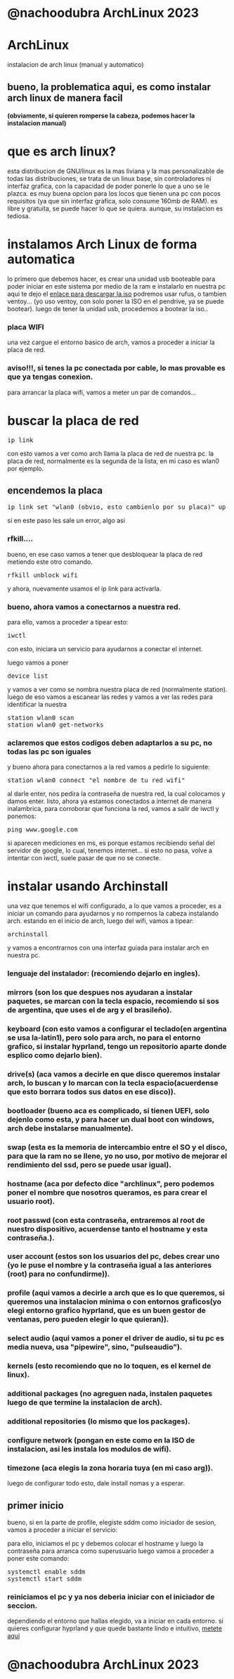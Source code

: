 # @nachoodubra ArchLinux 2023
# ArchLinux
instalacion de arch linux (manual y automatico)

## bueno, la problematica aqui, es como instalar arch linux de manera facil
#### (obviamente, si quieren romperse la cabeza, podemos hacer la instalacion manual)

# que es arch linux? 
esta distribucion de GNU/linux es la mas liviana y la mas personalizable de todas las distribuciones,
se trata de un linux base, sin controladores ni interfaz grafica, con la capacidad de poder ponerle lo que a uno se le plazca.
es muy buena opcion para los locos que tienen una pc con pocos requisitos (ya que sin interfaz grafica, solo consume 160mb de RAM).
es libre y gratuita, se puede hacer lo que se quiera. aunque, su instalacion es tediosa.


# instalamos Arch Linux de forma automatica
lo primero que debemos hacer, es crear una unidad usb booteable para poder iniciar en este sistema por medio de la ram e instalarlo en nuestra pc aqui te dejo el [enlace para descargar la iso](https://mirrors.eze.sysarmy.com/archlinux/iso/2023.09.01/archlinux-2023.09.01-x86_64.iso)
podremos usar rufus, o tambien ventoy... (yo uso ventoy, con solo poner la ISO en el pendrive, ya se puede bootear).
luego de tener la unidad usb, procedemos a bootear la iso..

### placa WIFI
una vez cargue el entorno basico de arch, vamos a proceder a iniciar la placa de red.
### aviso!!!, si tenes la pc conectada por cable, lo mas provable es que ya tengas conexion.

para arrancar la placa wifi, vamos a meter un par de comandos...

# buscar la placa de red
<pre>
ip link
</pre>
con esto vamos a ver como arch llama la placa de red de nuestra pc.
la placa de red, normalmente es la segunda de la lista, en mi caso es wlan0 por ejemplo.

## encendemos la placa
<pre>
ip link set "wlan0 (obvio, esto cambienlo por su placa)" up
</pre>

si en este paso les sale un error, algo asi
### rfkill....

bueno, en ese caso vamos a tener que desbloquear la placa de red metiendo este otro comando.
<pre>
rfkill unblock wifi
</pre>

y ahora, nuevamente usamos el ip link para activarla.

### bueno, ahora vamos a conectarnos a nuestra red.
para ello, vamos a proceder a tipear esto:
<pre>
iwctl
</pre>

con esto, iniciara un servicio para ayudarnos a conectar el internet.

luego vamos a poner
<pre>
device list
</pre>
y vamos a ver como se nombra nuestra placa de red (normalmente station).
luego de eso vamos a escanear las redes y vamos a ver las redes para identificar la nuestra

<pre>
station wlan0 scan
station wlan0 get-networks
</pre> 

### aclaremos que estos codigos deben adaptarlos a su pc, no todas las pc son iguales

y bueno ahora para conectarnos a la red vamos a pedirle lo siguiente:
<pre>
station wlan0 connect "el nombre de tu red wifi"
</pre>

al darle enter, nos pedira la contraseña de nuestra red, la cual colocamos y damos enter.
listo, ahora ya estamos conectados a internet de manera inalambrica, para corroborar que funciona la red, vamos a salir de iwctl y ponemos:
<pre>
ping www.google.com
</pre>
si aparecen mediciones en ms, es porque estamos recibiendo señal del servidor de google, lo cual, tenemos internet... 
si esto no pasa, volve a intentar con iwctl, suele pasar de que no se conecte.


# instalar usando Archinstall
una vez que tenemos el wifi configurado, a lo que vamos a proceder, es a iniciar un comando para ayudarnos y no rompernos la cabeza instalando arch.
estando en el inicio de arch, luego del wifi, vamos a tipear:
<pre>
archinstall
</pre>

y vamos a encontrarnos con una interfaz guiada para instalar arch en nuestra pc.

### lenguaje del instalador: (recomiendo dejarlo en ingles).
### mirrors (son los que despues nos ayudaran a instalar paquetes, se marcan con la tecla espacio, recomiendo si sos de argentina, que uses el de arg y el brasileño).
### keyboard (con esto vamos a configurar el teclado(en argentina se usa la-latin1), pero solo para arch, no para el entorno grafico, si instalar hyprland, tengo un repositorio aparte donde esplico como dejarlo bien).
### drive(s) (aca vamos a decirle en que disco queremos instalar arch, lo buscan y lo marcan con la tecla espacio(acuerdense que esto borrara todos sus datos en ese disco)).
### bootloader (bueno aca es complicado, si tienen UEFI, solo dejenlo como esta, y para hacer un dual boot con windows, arch debe instalarse manualmente).
### swap (esta es la memoria de intercambio entre el SO y el disco, para que la ram no se llene, yo no uso, por motivo de mejorar el rendimiento del ssd, pero se puede usar igual).
### hostname (aca por defecto dice "archlinux", pero podemos poner el nombre que nosotros queramos, es para crear el usuario root).
### root passwd (con esta contraseña, entraremos al root de nuestro dispositivo, acuerdense tanto el hostname y esta contraseña.).
### user account (estos son los usuarios del pc, debes crear uno (yo le puse el nombre y la contraseña igual a las anteriores (root) para no confundirme)).
### profile (aqui vamos a decirle a arch que es lo que queremos, si queremos una instalacion minima o con entornos graficos(yo elegi entorno grafico hyprland, que es un buen gestor de ventanas, pero pueden elegir lo que quieran)).
### select audio (aqui vamos a poner el driver de audio, si tu pc es media nueva, usa "pipewire", sino, "pulseaudio").
### kernels (esto recomiendo que no lo toquen, es el kernel de linux).
### additional packages (no agreguen nada, instalen paquetes luego de que termine la instalacion de arch).
### additional repositories (lo mismo que los packages).
### configure network (pongan en este como en la ISO de instalacion, asi les instala los modulos de wifi).
### timezone (aca elegis la zona horaria tuya (en mi caso arg)).

luego de configurar todo esto, dale install nomas y a esperar.


## primer inicio
bueno, si en la parte de profile, elegiste sddm como iniciador de sesion, vamos a proceder a iniciar el servicio:

para ello, iniciamos el pc y debemos colocar el hostname y luego la contraseña para arranca como superusuario
luego vamos a proceder a poner este comando:
<pre>
systemctl enable sddm
systemctl start sddm
</pre>

### reiniciamos el pc y ya nos deberia iniciar con el iniciador de seccion.

dependiendo el entorno que hallas elegido, va a iniciar en cada entorno.
si quieres configurar hyprland y que quede bastante lindo e intuitivo, [metete aqui](https://github.com/Dubranachoo/hyprland/)

# @nachoodubra ArchLinux 2023

